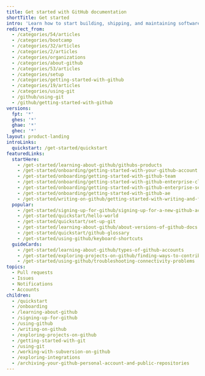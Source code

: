 ```yaml
---
title: Get started with GitHub documentation
shortTitle: Get started
intro: 'Learn how to start building, shipping, and maintaining software with {% data variables.product.prodname_dotcom %}. Explore our products, sign up for an account, and connect with the world''s largest development community.'
redirect_from:
  - /categories/54/articles
  - /categories/bootcamp
  - /categories/32/articles
  - /categories/2/articles
  - /categories/organizations
  - /categories/about-github
  - /categories/53/articles
  - /categories/setup
  - /categories/getting-started-with-github
  - /categories/19/articles
  - /categories/using-git
  - /github/using-git
  - /github/getting-started-with-github
versions:
  fpt: '*'
  ghes: '*'
  ghae: '*'
  ghec: '*'
layout: product-landing
introLinks:
  quickstart: /get-started/quickstart
featuredLinks:
  startHere:
    - /get-started/learning-about-github/githubs-products
    - /get-started/onboarding/getting-started-with-your-github-account
    - /get-started/onboarding/getting-started-with-github-team
    - /get-started/onboarding/getting-started-with-github-enterprise-cloud
    - /get-started/onboarding/getting-started-with-github-enterprise-server
    - /get-started/onboarding/getting-started-with-github-ae
    - /get-started/writing-on-github/getting-started-with-writing-and-formatting-on-github/quickstart-for-writing-on-github
  popular:
    - /get-started/signing-up-for-github/signing-up-for-a-new-github-account
    - /get-started/quickstart/hello-world
    - /get-started/quickstart/set-up-git
    - /get-started/learning-about-github/about-versions-of-github-docs
    - /get-started/quickstart/github-glossary
    - /get-started/using-github/keyboard-shortcuts
  guideCards:
    - /get-started/learning-about-github/types-of-github-accounts
    - /get-started/exploring-projects-on-github/finding-ways-to-contribute-to-open-source-on-github
    - /get-started/using-github/troubleshooting-connectivity-problems
topics:
  - Pull requests
  - Issues
  - Notifications
  - Accounts
children:
  - /quickstart
  - /onboarding
  - /learning-about-github
  - /signing-up-for-github
  - /using-github
  - /writing-on-github
  - /exploring-projects-on-github
  - /getting-started-with-git
  - /using-git
  - /working-with-subversion-on-github
  - /exploring-integrations
  - /archiving-your-github-personal-account-and-public-repositories
---
```


